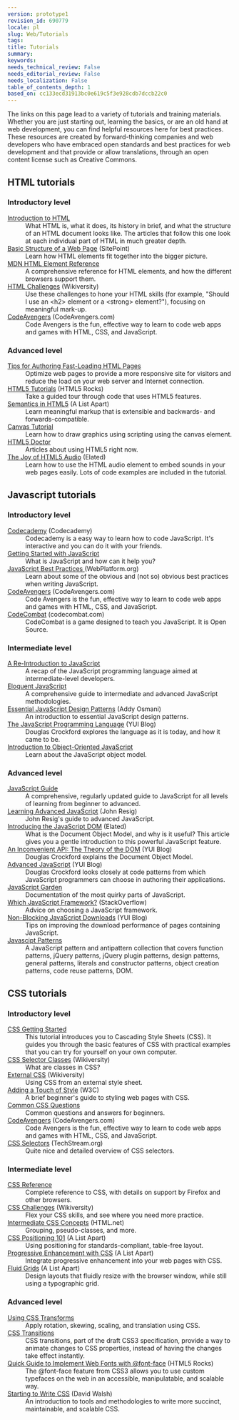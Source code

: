 ```yaml
---
version: prototype1
revision_id: 690779
locale: pl
slug: Web/Tutorials
tags: 
title: Tutorials
summary: 
keywords: 
needs_technical_review: False
needs_editorial_review: False
needs_localization: False
table_of_contents_depth: 1
based_on: cc133ecd31913bc0e619c5f3e928cdb7dccb22c0
---
```

<p>The links on this page lead to a variety of tutorials and training materials. Whether you are just starting out, learning the basics, or are an old hand at web development, you can find helpful resources here for best practices. These resources are created by forward-thinking companies and web developers who have embraced open standards and best practices for web development and that provide or allow translations, through an open content license such as Creative Commons.</p>
<div class="row topicpage-table">
 <div class="section">
  <h2 class="Documentation" id="Documentation" name="Documentation">HTML tutorials</h2>
  <h3 id="Introductory_level">Introductory level</h3>
  <dl>
   <dt>
    <a href="/en-US/docs/Web/Guide/HTML/Introduction">Introduction to HTML</a></dt>
   <dd>
    What HTML is, what it does, its history in brief, and what the structure of an HTML document looks like. The articles that follow this one look at each individual part of HTML in much greater depth.</dd>
   <dt>
    <a href="http://reference.sitepoint.com/html/page-structure" rel="external">Basic Structure of a Web Page</a> (SitePoint)</dt>
   <dd>
    Learn how HTML elements fit together into the bigger picture.</dd>
   <dt>
    <a href="https://developer.mozilla.org/en-US/docs/HTML/Element">MDN HTML Element Reference</a></dt>
   <dd>
    A comprehensive reference for HTML elements, and how the different browsers support them.</dd>
   <dt>
    <a href="http://wikiversity.org/wiki/Web_Design/HTML_Challenges" rel="external">HTML Challenges</a> (Wikiversity)</dt>
   <dd>
    Use these challenges to hone your HTML skills (for example, "Should I use an &lt;h2&gt; element or a &lt;strong&gt; element?"), focusing on meaningful mark-up.</dd>
   <dt>
    <a href="http://codeavengers.com/" title="http://codeavengers.com/">CodeAvengers</a> (CodeAvengers.com)</dt>
   <dd>
    Code Avengers is the fun, effective way to learn to code web apps and games with HTML, CSS, and JavaScript.</dd>
  </dl>
  <h3 id="Advanced_level">Advanced level</h3>
  <dl>
   <dt>
    <a href="https://developer.mozilla.org/en-US/docs/Tips_for_Authoring_Fast-loading_HTML_Pages">Tips for Authoring Fast-Loading HTML Pages</a></dt>
   <dd>
    Optimize web pages to provide a more responsive site for visitors and reduce the load on your web server and Internet connection.</dd>
   <dt>
    <a href="http://www.html5rocks.com/tutorials/" rel="external">HTML5 Tutorials</a> (HTML5 Rocks)</dt>
   <dd>
    Take a guided tour through code that uses HTML5 features.</dd>
   <dt>
    <a href="http://www.alistapart.com/articles/semanticsinhtml5/" rel="external">Semantics in HTML5</a> (A List Apart)</dt>
   <dd>
    Learn meaningful markup that is extensible and backwards- and forwards-compatible.</dd>
   <dt>
    <a href="https://developer.mozilla.org/en-US/docs/Canvas_tutorial">Canvas Tutorial</a></dt>
   <dd>
    Learn how to draw graphics using scripting using the canvas element.</dd>
   <dt>
    <a href="http://html5doctor.com/" rel="external">HTML5 Doctor</a></dt>
   <dd>
    Articles about using HTML5 right now.</dd>
   <dt>
    <a href="http://www.elated.com/articles/html5-audio/" rel="external">The Joy of HTML5 Audio</a> (Elated)</dt>
   <dd>
    Learn how to use the HTML audio element to embed sounds in your web pages easily. Lots of code examples are included in the tutorial.</dd>
  </dl>
  <h2 class="Documentation" id="Documentation" name="Documentation">Javascript tutorials</h2>
  <h3 id="Introductory_level_2">Introductory level</h3>
  <dl>
   <dt>
    <a href="http://www.codecademy.com/">Codecademy</a> (Codecademy)</dt>
   <dd>
    Codecademy is a easy way to learn how to code JavaScript. It's interactive and you can do it with your friends.</dd>
   <dt>
    <a href="https://developer.mozilla.org/en-US/docs/JavaScript/Getting_Started">Getting Started with JavaScript</a></dt>
   <dd>
    What is JavaScript and how can it help you?</dd>
   <dt>
    <a href="http://docs.webplatform.org/wiki/tutorials/javascript_best_practices" rel="external">JavaScript Best Practices</a><a href="http://docs.webplatform.org/wiki/tutorials/javascript_best_practices" title="http://docs.webplatform.org/wiki/tutorials/javascript_best_practices"> </a>(WebPlatform.org)</dt>
   <dd>
    Learn about some of the obvious and (not so) obvious best practices when writing JavaScript.</dd>
   <dt>
    <a href="http://codeavengers.com/" title="http://codeavengers.com/">CodeAvengers</a> (CodeAvengers.com)</dt>
   <dd>
    Code Avengers is the fun, effective way to learn to code web apps and games with HTML, CSS, and JavaScript.</dd>
   <dt>
    <a href="http://codecombat.com/#">CodeCombat</a> (codecombat.com)</dt>
   <dd>
    CodeCombat is a game designed to teach you JavaScript. It is Open Source.</dd>
  </dl>
  <h3 id="Intermediate_level">Intermediate level</h3>
  <dl>
   <dt>
    <a href="https://developer.mozilla.org/en-US/docs/A_re-introduction_to_JavaScript">A Re-Introduction to JavaScript</a></dt>
   <dd>
    A recap of the JavaScript programming language aimed at intermediate-level developers.</dd>
   <dt>
    <a href="http://eloquentjavascript.net/contents.html" rel="external">Eloquent JavaScript</a></dt>
   <dd>
    A comprehensive guide to intermediate and advanced JavaScript methodologies.</dd>
   <dt>
    <a href="http://www.addyosmani.com/resources/essentialjsdesignpatterns/book/" rel="external">Essential JavaScript Design Patterns</a> (Addy Osmani)</dt>
   <dd>
    An introduction to essential JavaScript design patterns.</dd>
   <dt>
    <a href="http://www.yuiblog.com/blog/2007/01/24/video-crockford-tjpl/" rel="external">The JavaScript Programming Language</a> (YUI Blog)</dt>
   <dd>
    Douglas Crockford explores the language as it is today, and how it came to be.</dd>
   <dt>
    <a href="https://developer.mozilla.org/en-US/docs/Introduction_to_Object-Oriented_JavaScript">Introduction to Object-Oriented JavaScript</a></dt>
   <dd>
    Learn about the JavaScript object model.</dd>
  </dl>
 </div>
 <div class="section">
  <h3 id="Advanced_level_2">Advanced level</h3>
  <dl>
   <dt>
    <a href="https://developer.mozilla.org/en-US/docs/JavaScript/Guide">JavaScript Guide</a></dt>
   <dd>
    A comprehensive, regularly updated guide to JavaScript for all levels of learning from beginner to advanced.</dd>
   <dt>
    <a href="http://ejohn.org/apps/learn/" rel="external">Learning Advanced JavaScript</a> (John Resig)</dt>
   <dd>
    John Resig's guide to advanced JavaScript.</dd>
   <dt>
    <a href="http://www.elated.com/articles/javascript-dom-intro/" rel="external">Introducing the JavaScript DOM</a> (Elated)</dt>
   <dd>
    What is the Document Object Model, and why is it useful? This article gives you a gentle introduction to this powerful JavaScript feature.</dd>
   <dt>
    <a href="http://yuiblog.com/blog/2006/10/20/video-crockford-domtheory/" rel="external">An Inconvenient API: The Theory of the DOM</a> (YUI Blog)</dt>
   <dd>
    Douglas Crockford explains the Document Object Model.</dd>
   <dt>
    <a href="http://yuiblog.com/blog/2006/11/27/video-crockford-advjs/" rel="external">Advanced JavaScript</a> (YUI Blog)</dt>
   <dd>
    Douglas Crockford looks closely at code patterns from which JavaScript programmers can choose in authoring their applications.</dd>
   <dt>
    <a href="http://bonsaiden.github.com/JavaScript-Garden/" rel="external">JavaScript Garden</a></dt>
   <dd>
    Documentation of the most quirky parts of JavaScript.</dd>
   <dt>
    <a href="http://webcache.googleusercontent.com/search?q=cache:CJYRO48hw9EJ:stackoverflow.com/questions/394601/which-javascript-framework-jquery-vs-dojo-vs" rel="external">Which JavaScript Framework?</a> (StackOverflow)</dt>
   <dd>
    Advice on choosing a JavaScript framework.</dd>
   <dt>
    <a href="http://yuiblog.com/blog/2008/07/22/non-blocking-scripts/" rel="external">Non-Blocking JavaScript Downloads</a> (YUI Blog)</dt>
   <dd>
    Tips on improving the download performance of pages containing JavaScript.</dd>
   <dt>
    <a href="http://shichuan.github.io/javascript-patterns" rel="external">Javascipt Patterns</a></dt>
   <dd>
    A JavaScript pattern and antipattern collection that covers function patterns, jQuery patterns, jQuery plugin patterns, design patterns, general patterns, literals and constructor patterns, object creation patterns, code reuse patterns, DOM.</dd>
  </dl>
  <h2 class="Documentation" id="Documentation" name="Documentation">CSS tutorials</h2>
  <h3 id="Introductory_level_3">Introductory level</h3>
  <dl>
   <dt>
    <a href="https://developer.mozilla.org/en-US/docs/CSS/Getting_Started">CSS Getting Started</a></dt>
   <dd>
    This tutorial introduces you to Cascading Style Sheets (CSS). It guides you through the basic features of CSS with practical examples that you can try for yourself on your own computer.</dd>
   <dt>
    <a href="http://en.wikiversity.org/wiki/Web_Design/CSS_Classes" rel="external">CSS Selector Classes</a> (Wikiversity)</dt>
   <dd>
    What are classes in CSS?</dd>
   <dt>
    <a href="http://en.wikiversity.org/wiki/Web_Design/External_CSS" rel="external">External CSS</a> (Wikiversity)</dt>
   <dd>
    Using CSS from an external style sheet.</dd>
   <dt>
    <a href="http://www.w3.org/MarkUp/Guide/Style" rel="external">Adding a Touch of Style</a> (W3C)</dt>
   <dd>
    A brief beginner's guide to styling web pages with CSS.</dd>
   <dt>
    <a href="https://developer.mozilla.org/en-US/docs/Common_CSS_Questions">Common CSS Questions</a></dt>
   <dd>
    Common questions and answers for beginners.</dd>
   <dt>
    <a href="http://codeavengers.com/" title="http://codeavengers.com/">CodeAvengers</a> (CodeAvengers.com)</dt>
   <dd>
    Code Avengers is the fun, effective way to learn to code web apps and games with HTML, CSS, and JavaScript.</dd>
   <dt>
    <a href="http://techstream.org/Web-Design/CSS-selectors" title="http://codeavengers.com/">CSS Selectors</a> (TechStream.org)</dt>
   <dd>
    Quite nice and detailed overview of CSS selectors.</dd>
  </dl>
  <h3 id="Intermediate_level_2">Intermediate level</h3>
  <dl>
   <dt>
    <a href="https://developer.mozilla.org/en-US/docs/CSS/CSS_Reference">CSS Reference</a></dt>
   <dd>
    Complete reference to CSS, with details on support by Firefox and other browsers.</dd>
   <dt>
    <a href="http://en.wikiversity.org/wiki/Web_Design/CSS_challenges" rel="external">CSS Challenges</a> (Wikiversity)</dt>
   <dd>
    Flex your CSS skills, and see where you need more practice.</dd>
   <dt>
    <a href="http://www.html.net/tutorials/css/" rel="external">Intermediate CSS Concepts</a> (HTML.net)</dt>
   <dd>
    Grouping, pseudo-classes, and more.</dd>
   <dt>
    <a href="http://www.alistapart.com/articles/css-positioning-101/" rel="external">CSS Positioning 101</a> (A List Apart)</dt>
   <dd>
    Using positioning for standards-compliant, table-free layout.</dd>
   <dt>
    <a href="http://www.alistapart.com/articles/progressiveenhancementwithcss/" rel="external">Progressive Enhancement with CSS</a> (A List Apart)</dt>
   <dd>
    Integrate progressive enhancement into your web pages with CSS.</dd>
   <dt>
    <a href="http://www.alistapart.com/articles/fluidgrids/" rel="external">Fluid Grids</a> (A List Apart)</dt>
   <dd>
    Design layouts that fluidly resize with the browser window, while still using a typographic grid.</dd>
  </dl>
  <h3 id="Advanced_level_3">Advanced level</h3>
  <dl>
   <dt>
    <a href="https://developer.mozilla.org/en-US/docs/CSS/Using_CSS_transforms">Using CSS Transforms</a></dt>
   <dd>
    Apply rotation, skewing, scaling, and translation using CSS.</dd>
   <dt>
    <a href="https://developer.mozilla.org/en-US/docs/CSS/CSS_transitions">CSS Transitions</a></dt>
   <dd>
    CSS transitions, part of the draft CSS3 specification, provide a way to animate changes to CSS properties, instead of having the changes take effect instantly.</dd>
   <dt>
    <a href="http://www.html5rocks.com/tutorials/webfonts/quick/" rel="external">Quick Guide to Implement Web Fonts with @font-face</a> (HTML5 Rocks)</dt>
   <dd>
    The @font-face feature from CSS3 allows you to use custom typefaces on the web in an accessible, manipulatable, and scalable way.</dd>
   <dt>
    <a href="http://davidwalsh.name/starting-css" rel="external">Starting to Write CSS</a> (David Walsh)</dt>
   <dd>
    An introduction to tools and methodologies to write more succinct, maintainable, and scalable CSS.</dd>
  </dl>
 </div>
</div>
<p> </p>

